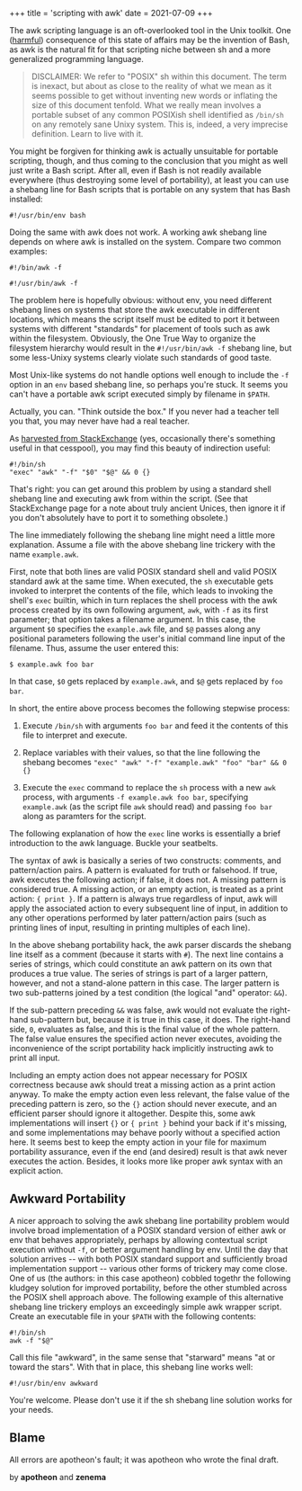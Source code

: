 +++
title = 'scripting with awk'
date = 2021-07-09
+++

The awk scripting language is an oft-overlooked tool in the Unix toolkit.  One ([harmful][harmful]) consequence of this state of affairs may be the invention of Bash, as awk is the natural fit for that scripting niche between sh and a more generalized programming language.

> DISCLAIMER: We refer to "POSIX" sh within this document.  The term is inexact, but about as close to the reality of what we mean as it seems possible to get without inventing new words or inflating the size of this document tenfold.  What we really mean involves a portable subset of any common POSIXish shell identified as `/bin/sh` on any remotely sane Unixy system.  This is, indeed, a very imprecise definition.  Learn to live with it.

You might be forgiven for thinking awk is actually unsuitable for portable scripting, though, and thus coming to the conclusion that you might as well just write a Bash script.  After all, even if Bash is not readily available everywhere (thus destroying some level of portability), at least you can use a shebang line for Bash scripts that is portable on any system that has Bash installed:

    #!/usr/bin/env bash

Doing the same with awk does not work.  A working awk shebang line depends on where awk is installed on the system.  Compare two common examples:

    #!/bin/awk -f

    #!/usr/bin/awk -f

The problem here is hopefully obvious: without env, you need different shebang lines on systems that store the awk executable in different locations, which means the script itself must be edited to port it between systems with different "standards" for placement of tools such as awk within the filesystem.  Obviously, the One True Way to organize the filesystem hierarchy would result in the `#!/usr/bin/awk -f` shebang line, but some less-Unixy systems clearly violate such standards of good taste.

Most Unix-like systems do not handle options well enough to include the `-f` option in an `env` based shebang line, so perhaps you're stuck.  It seems you can't have a portable awk script executed simply by filename in `$PATH`.

Actually, you can.  "Think outside the box."  If you never had a teacher tell you that, you may never have had a real teacher.

As [harvested from StackExchange][gilles] (yes, occasionally there's something useful in that cesspool), you may find this beauty of indirection useful:

    #!/bin/sh
    "exec" "awk" "-f" "$0" "$@" && 0 {}

That's right: you can get around this problem by using a standard shell shebang line and executing awk from within the script.  (See that StackExchange page for a note about truly ancient Unices, then ignore it if you don't absolutely have to port it to something obsolete.)

The line immediately following the shebang line might need a little more explanation.  Assume a file with the above shebang line trickery with the name `example.awk`.

First, note that both lines are valid POSIX standard shell and valid POSIX standard awk at the same time.  When executed, the `sh` executable gets invoked to interpret the contents of the file, which leads to invoking the shell's `exec` builtin, which in turn replaces the shell process with the awk process created by its own following argument, `awk`, with `-f` as its first parameter; that option takes a filename argument.  In this case, the argument `$0` specifies the `example.awk` file, and `$@` passes along any positional parameters following the user's initial command line input of the filename.  Thus, assume the user entered this:

    $ example.awk foo bar

In that case, `$0` gets replaced by `example.awk`, and `$@` gets replaced by `foo bar`.

In short, the entire above process becomes the following stepwise process:

1. Execute `/bin/sh` with arguments `foo bar` and feed it the contents of this file to interpret and execute.

2. Replace variables with their values, so that the line following the shebang becomes `"exec" "awk" "-f" "example.awk" "foo" "bar" && 0 {}`

3. Execute the `exec` command to replace the `sh` process with a new `awk` process, with arguments `-f example.awk foo bar`, specifying `example.awk` (as the script file `awk` should read) and passing `foo bar` along as paramters for the script.

The following explanation of how the `exec` line works is essentially a brief introduction to the awk language.  Buckle your seatbelts.

The syntax of awk is basically a series of two constructs: comments, and pattern/action pairs.  A pattern is evaluated for truth or falsehood.  If true, awk executes the following action; if false, it does not.  A missing pattern is considered true.  A missing action, or an empty action, is treated as a print action: `{ print }`.  If a pattern is always true regardless of input, awk will apply the associated action to every subsequent line of input, in addition to any other operations performed by later pattern/action pairs (such as printing lines of input, resulting in printing multiples of each line).

In the above shebang portability hack, the awk parser discards the shebang line itself as a comment (because it starts with `#`).  The next line contains a series of strings, which could constitute an awk pattern on its own that produces a true value.  The series of strings is part of a larger pattern, however, and not a stand-alone pattern in this case.  The larger pattern is two sub-patterns joined by a test condition (the logical "and" operator: `&&`).

If the sub-pattern preceding `&&` was false, awk would not evaluate the right-hand sub-pattern but, because it is true in this case, it does.  The right-hand side, `0`, evaluates as false, and this is the final value of the whole pattern.  The false value ensures the specified action never executes, avoiding the inconvenience of the script portability hack implicitly instructing awk to print all input.

Including an empty action does not appear necessary for POSIX correctness because awk should treat a missing action as a print action anyway.  To make the empty action even less relevant, the false value of the preceding pattern is zero, so the `{}` action should never execute, and an efficient parser should ignore it altogether.  Despite this, some awk implementations will insert `{}` or `{ print }` behind your back if it's missing, and some implementations may behave poorly without a specified action here.  It seems best to keep the empty action in your file for maximum portability assurance, even if the end (and desired) result is that awk never executes the action.  Besides, it looks more like proper awk syntax with an explicit action.

## Awkward Portability

A nicer approach to solving the awk shebang line portability problem would involve broad implementation of a POSIX standard version of either awk or env that behaves appropriately, perhaps by allowing contextual script execution without `-f`, or better argument handling by env.  Until the day that solution arrives -- with both POSIX standard support and sufficiently broad implementation support -- various other forms of trickery may come close.  One of us (the authors: in this case apotheon) cobbled togethr the following kludgey solution for improved portability, before the other stumbled across the POSIX shell approach above.  The following example of this alternative shebang line trickery employs an exceedingly simple awk wrapper script.  Create an executable file in your `$PATH` with the following contents:

    #!/bin/sh
    awk -f "$@"

Call this file "awkward", in the same sense that "starward" means "at or toward the stars".  With that in place, this shebang line works well:

    #!/usr/bin/env awkward

You're welcome.  Please don't use it if the sh shebang line solution works for your needs.

## Blame

All errors are apotheon's fault; it was apotheon who wrote the final draft.

<p class="subtitle signature">by <strong>apotheon</strong> and <strong>zenema</strong></p>

[gilles]: https://unix.stackexchange.com/questions/361794/why-am-i-able-to-pass-arguments-to-usr-bin-env-in-this-case#answer-361796

[harmful]: https://blogstrapping.com/2013.271.13.19.30/
